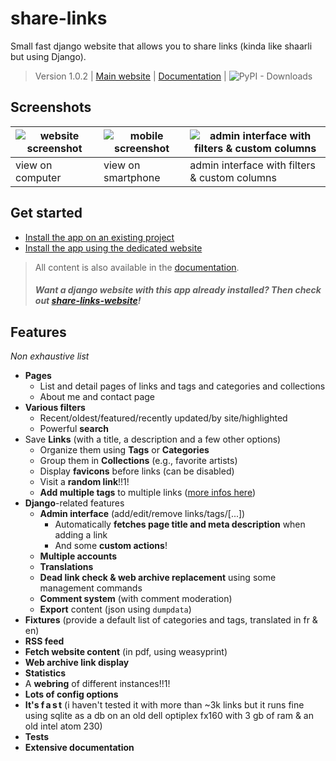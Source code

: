 # share-links

Small fast django website that allows you to share links (kinda like shaarli but using Django).

> Version 1.0.2 | [Main website](https://share-links.l3m.in) | [Documentation](https://doc.share-links.l3m.in/) | ![PyPI - Downloads](https://img.shields.io/pypi/dm/share-link?style=flat-square&label=install)

## Screenshots

| ![website screenshot](https://gitlab.com/sodimel/share-links/uploads/9881b550aa2671804aaf92d2493d5901/image.png) | ![mobile screenshot](https://gitlab.com/sodimel/share-links/uploads/ede7cf7f5600f12b95401d1a72fe426b/image.png) | ![admin interface with filters & custom columns](https://gitlab.com/sodimel/share-links/uploads/fc96983d9f920a1aa1bf882a63e33c85/image.png) |
| ---      | ---      | ---- |
| view on computer | view on smartphone | admin interface with filters & custom columns |

## Get started

- [Install the app on an existing project](docs/install/existing_project.md)
- [Install the app using the dedicated website](docs/install/dedicated_website.md)

> All content is also available in the [documentation](https://doc.share-links.l3m.in/).
> ##### Want a django website with this app already installed? Then check out [share-links-website](https://gitlab.com/sodimel/share-links-website)!

## Features

*Non exhaustive list*

- **Pages**
  - List and detail pages of links and tags and categories and collections
  - About me and contact page
- **Various filters**
  - Recent/oldest/featured/recently updated/by site/highlighted
  - Powerful **search**
- Save **Links** (with a title, a description and a few other options)
    - Organize them using **Tags** or **Categories**
    - Group them in **Collections** (e.g., favorite artists)
    - Display **favicons** before links (can be disabled)
    - Visit a **random link**!!1!
    - **Add multiple tags** to multiple links ([more infos here](https://gitlab.com/sodimel/share-links/-/issues/24#note_1714123948))
- **Django**-related features
    - **Admin interface** (add/edit/remove links/tags/[...])
        - Automatically **fetches page title and meta description** when adding a link
        - And some **custom actions**!
    - **Multiple accounts**
    - **Translations**
    - **Dead link check & web archive replacement** using some management commands
    - **Comment system** (with comment moderation)
    - **Export** content (json using `dumpdata`)
- **Fixtures** (provide a default list of categories and tags, translated in fr & en)
- **RSS feed**
- **Fetch website content** (in pdf, using weasyprint)
- **Web archive link display**
- **Statistics**
- A **webring** of different instances!!1!
- **Lots of config options**
- **It's f a s t** (i haven't tested it with more than ~3k links but it runs fine using sqlite as a db on an old dell optiplex fx160 with 3 gb of ram & an old intel atom 230)
- **Tests**
- **Extensive documentation**
